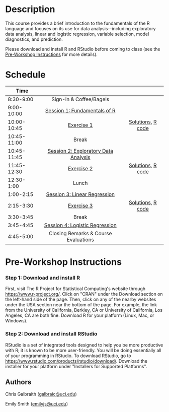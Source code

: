 # Description
This course provides a brief introduction to the fundamentals of the R language and focuses on its use for data analysis--including exploratory data analysis, linear and logistic regression, variable selection, model diagnostics, and prediction.

Please download and install R and RStudio before coming to class (see the [Pre-Workshop Instructions](#Instructions) for more details).


# Schedule
| 	   Time	    |           				|							|
| ------------- | :---------------------:	|  :---------------------:	|
| 	8:30-9:00  	| Sign-in & Coffee/Bagels	|
| 	9:00-10:00	| [Session 1: Fundamentals of R](http://ucidatascienceinitiative.github.io/IDA-with-R/IDA-with-R_Session_1.html)			| |
| 	10:00-10:45	| [Exercise 1](http://ucidatascienceinitiative.github.io//IDA-with-R/Exercises/IDA-with-R_Exercise_1.html)					| [Solutions](http://ucidatascienceinitiative.github.io//IDA-with-R/Solutions/IDA-with-R_Exercise_1_Solutions.html), [R code](https://github.com/UCIDataScienceInitiative/IDA-with-R/blob/master/Solutions/Exercise_1.R)|
| 	10:45-11:00	| Break						| |
|   10:45-11:45 | [Session 2: Exploratory Data Analysis](http://ucidatascienceinitiative.github.io/IDA-with-R/IDA-with-R_Session_2.html) 	| |
| 	11:45-12:30	| [Exercise 2](http://ucidatascienceinitiative.github.io//IDA-with-R/Exercises/IDA-with-R_Exercise_2.html)					| [Solutions](http://ucidatascienceinitiative.github.io//IDA-with-R/Solutions/IDA-with-R_Exercise_2_Solutions.html), [R code](https://github.com/UCIDataScienceInitiative/IDA-with-R/blob/master/Solutions/Exercise_2.R) |
| 	12:30-1:00 	| Lunch						| |
| 	1:00-2:15	| [Session 3: Linear Regression](http://ucidatascienceinitiative.github.io/IDA-with-R/IDA-with-R_Session_3.html)			| |
| 	2:15-3:30	| [Exercise 3](http://ucidatascienceinitiative.github.io//IDA-with-R/Exercises/IDA-with-R_Exercise_3.html)					| [Solutions](http://ucidatascienceinitiative.github.io//IDA-with-R/Solutions/IDA-with-R_Exercise_3_Solutions.html), [R code](https://github.com/UCIDataScienceInitiative/IDA-with-R/blob/master/Solutions/Exercise_3.R) |
| 	3:30-3:45	| Break						| |
| 	3:45-4:45	| [Session 4: Logistic Regression](http://ucidatascienceinitiative.github.io/IDA-with-R/IDA-with-R_Session_4.html)			| |
| 	4:45-5:00	| Closing Remarks & Course Evaluations	| |


# <a name="Instructions"></a>Pre-Workshop Instructions
### Step 1: Download and install R
First, visit The R Project for Statistical Computing's website through <https://www.r-project.org/>. Click on "CRAN" under the Download section on the left-hand side of the page. Then, click on any of the nearby websites under the USA section near the bottom of the page. For example, the link from the University of California, Berkley, CA or University of California, Los Angeles, CA are both fine. Download R for your platform (Linux, Mac, or Windows).

### Step 2: Download and install RStudio
RStudio is a set of integrated tools designed to help you be more productive with R; it is known to be more user-friendly. You will be doing essentially all of your programming in RStudio. To download RStudio, go to <https://www.rstudio.com/products/rstudio/download/>. Download the installer for your platform under "Installers for Supported Platforms".


## Authors
Chris Galbraith (<galbraic@uci.edu>)

Emily Smith (<emilyjs@uci.edu>)
